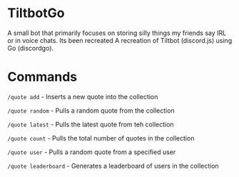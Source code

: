 # TiltbotGo
A small bot that primarily focuses on storing silly things my friends say IRL or in voice chats. Its been recreated 
A recreation of Tiltbot (discord.js) using Go (discordgo). 

# Commands
`/quote add` - Inserts a new quote into the collection

`/quote random` - Pulls a random quote from the collection

`/quote latest` - Pulls the latest quote from teh collection

`/quote count` - Pulls the total number of quotes in the collection

`/quote user` - Pulls a random quote from a specified user

`/quote leaderboard` - Generates a leaderboard of users in the collection